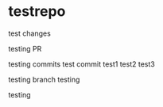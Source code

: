 # testrepo

test changes

testing PR

testing commits
test commit
test1
test2
test3

testing branch
testing

testing